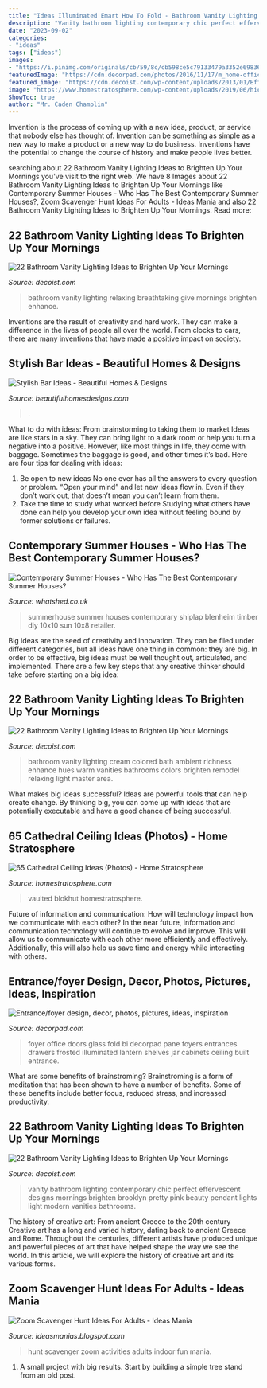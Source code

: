 ```yaml
---
title: "Ideas Illuminated Emart How To Fold - Bathroom Vanity Lighting Cream Colored Bath Ambient Richness Enhance Hues Warm Vanities Bathrooms Colors Brighten Remodel Relaxing Light Master Area"
description: "Vanity bathroom lighting contemporary chic perfect effervescent designs mornings brighten brooklyn pretty pink beauty pendant lights light modern vanities bathrooms"
date: "2023-09-02"
categories:
- "ideas"
tags: ["ideas"]
images:
- "https://i.pinimg.com/originals/cb/59/8c/cb598ce5c79133479a3352e698366317.jpg"
featuredImage: "https://cdn.decorpad.com/photos/2016/11/17/m_home-office-off-foyer-glass-pane-bi-fold-doors.jpg"
featured_image: "https://cdn.decoist.com/wp-content/uploads/2013/01/Effervescent-contemporary-bathroom-vanity-design-is-perfect-for-the-chic-home.jpg"
image: "https://www.homestratosphere.com/wp-content/uploads/2019/06/hicei-cceiling-june62019-870x580.jpg"
ShowToc: true
author: "Mr. Caden Champlin"
---
```



Invention is the process of coming up with a new idea, product, or service that nobody else has thought of. Invention can be something as simple as a new way to make a product or a new way to do business. Inventions have the potential to change the course of history and make people lives better.

	

		
searching about 22 Bathroom Vanity Lighting Ideas to Brighten Up Your Mornings you've visit to the right web. We have 8 Images about 22 Bathroom Vanity Lighting Ideas to Brighten Up Your Mornings like Contemporary Summer Houses - Who Has The Best Contemporary Summer Houses?, Zoom Scavenger Hunt Ideas For Adults - Ideas Mania and also 22 Bathroom Vanity Lighting Ideas to Brighten Up Your Mornings. Read more:
		
    
## 22 Bathroom Vanity Lighting Ideas To Brighten Up Your Mornings

<img loading=lazy src="https://cdn.decoist.com/wp-content/uploads/2013/01/Breathtaking-lighting-and-beautiful-vanity-give-this-bathroom-a-relaxing-and-refreshing-atmosphere.jpg" onerror="this.onerror=null;this.src='https://tse1.mm.bing.net/th?id=OIP.mFWQLJDo_xVn_hY_-FezkwHaH4&amp;pid=15.1';" alt="22 Bathroom Vanity Lighting Ideas to Brighten Up Your Mornings">

_Source: decoist.com_

>bathroom vanity lighting relaxing breathtaking give mornings brighten enhance. 

	

Inventions are the result of creativity and hard work. They can make a difference in the lives of people all over the world. From clocks to cars, there are many inventions that have made a positive impact on society.

    
## Stylish Bar Ideas - Beautiful Homes &amp; Designs

<img loading=lazy src="https://beautifulhomesdesigns.com/wp-content/uploads/2019/12/Wonderful-Bar1-500x400-1.jpg" onerror="this.onerror=null;this.src='https://tse1.mm.bing.net/th?id=OIP.aMyNiZtRTc47YtHSNIFbQwHaF7&amp;pid=15.1';" alt="Stylish Bar Ideas - Beautiful Homes &amp; Designs">

_Source: beautifulhomesdesigns.com_

>. 

	

What to do with ideas: From brainstorming to taking them to market
Ideas are like stars in a sky. They can bring light to a dark room or help you turn a negative into a positive. However, like most things in life, they come with baggage. Sometimes the baggage is good, and other times it’s bad. Here are four tips for dealing with ideas:
1. Be open to new ideas 
No one ever has all the answers to every question or problem. “Open your mind” and let new ideas flow in. Even if they don’t work out, that doesn’t mean you can’t learn from them. 
2. Take the time to study what worked before 
Studying what others have done can help you develop your own idea without feeling bound by former solutions or failures.

    
## Contemporary Summer Houses - Who Has The Best Contemporary Summer Houses?

<img loading=lazy src="https://whatshed.co.uk/wp-content/uploads/2016/04/Contemporary-Summer-Houses-Blenheim-10-x-8-Shiplap-Contemporary-Summer-Houses.jpg" onerror="this.onerror=null;this.src='https://tse4.mm.bing.net/th?id=OIP.X2X0Xttm9UiusdrFZerB_gHaHg&amp;pid=15.1';" alt="Contemporary Summer Houses - Who Has The Best Contemporary Summer Houses?">

_Source: whatshed.co.uk_

>summerhouse summer houses contemporary shiplap blenheim timber diy 10x10 sun 10x8 retailer. 

	

Big ideas are the seed of creativity and innovation. They can be filed under different categories, but all ideas have one thing in common: they are big. In order to be effective, big ideas must be well thought out, articulated, and implemented. There are a few key steps that any creative thinker should take before starting on a big idea: 

    
## 22 Bathroom Vanity Lighting Ideas To Brighten Up Your Mornings

<img loading=lazy src="http://cdn.decoist.com/wp-content/uploads/2013/01/Ambient-lighting-and-warm-hues-enhance-the-richness-of-this-cream-colored-bathroom-vanity.jpg" onerror="this.onerror=null;this.src='https://tse3.mm.bing.net/th?id=OIP.W-fBsKagyTGMC4AQ99v1EAHaIp&amp;pid=15.1';" alt="22 Bathroom Vanity Lighting Ideas to Brighten Up Your Mornings">

_Source: decoist.com_

>bathroom vanity lighting cream colored bath ambient richness enhance hues warm vanities bathrooms colors brighten remodel relaxing light master area. 

	

What makes big ideas successful?
Ideas are powerful tools that can help create change. By thinking big, you can come up with ideas that are potentially executable and have a good chance of being successful.

    
## 65 Cathedral Ceiling Ideas (Photos) - Home Stratosphere

<img loading=lazy src="https://www.homestratosphere.com/wp-content/uploads/2019/06/hicei-cceiling-june62019-870x580.jpg" onerror="this.onerror=null;this.src='https://tse3.mm.bing.net/th?id=OIP.CJMTrx7sP-KHxv70WVYoOwHaE8&amp;pid=15.1';" alt="65 Cathedral Ceiling Ideas (Photos) - Home Stratosphere">

_Source: homestratosphere.com_

>vaulted blokhut homestratosphere. 

	

Future of information and communication: How will technology impact how we communicate with each other?
In the near future, information and communication technology will continue to evolve and improve. This will allow us to communicate with each other more efficiently and effectively. Additionally, this will also help us save time and energy while interacting with others.

    
## Entrance/foyer Design, Decor, Photos, Pictures, Ideas, Inspiration

<img loading=lazy src="https://cdn.decorpad.com/photos/2016/11/17/m_home-office-off-foyer-glass-pane-bi-fold-doors.jpg" onerror="this.onerror=null;this.src='https://tse4.mm.bing.net/th?id=OIP.siQ8CYehlihqhQ9iYqAENAAAAA&amp;pid=15.1';" alt="Entrance/foyer design, decor, photos, pictures, ideas, inspiration">

_Source: decorpad.com_

>foyer office doors glass fold bi decorpad pane foyers entrances drawers frosted illuminated lantern shelves jar cabinets ceiling built entrance. 

	

What are some benefits of brainstroming?
Brainstroming is a form of meditation that has been shown to have a number of benefits. Some of these benefits include better focus, reduced stress, and increased productivity.

    
## 22 Bathroom Vanity Lighting Ideas To Brighten Up Your Mornings

<img loading=lazy src="https://cdn.decoist.com/wp-content/uploads/2013/01/Effervescent-contemporary-bathroom-vanity-design-is-perfect-for-the-chic-home.jpg" onerror="this.onerror=null;this.src='https://tse2.mm.bing.net/th?id=OIP.K7KSX6eJN6NzmlhnNHukIAHaJb&amp;pid=15.1';" alt="22 Bathroom Vanity Lighting Ideas to Brighten Up Your Mornings">

_Source: decoist.com_

>vanity bathroom lighting contemporary chic perfect effervescent designs mornings brighten brooklyn pretty pink beauty pendant lights light modern vanities bathrooms. 

	

The history of creative art: From ancient Greece to the 20th century
Creative art has a long and varied history, dating back to ancient Greece and Rome. Throughout the centuries, different artists have produced unique and powerful pieces of art that have helped shape the way we see the world. In this article, we will explore the history of creative art and its various forms.

    
## Zoom Scavenger Hunt Ideas For Adults - Ideas Mania

<img loading=lazy src="https://i.pinimg.com/originals/cb/59/8c/cb598ce5c79133479a3352e698366317.jpg" onerror="this.onerror=null;this.src='https://tse1.mm.bing.net/th?id=OIP.aPBln89JquamEndP17KOVwHaNK&amp;pid=15.1';" alt="Zoom Scavenger Hunt Ideas For Adults - Ideas Mania">

_Source: ideasmanias.blogspot.com_

>hunt scavenger zoom activities adults indoor fun mania. 

	

1. A small project with big results. Start by building a simple tree stand from an old post.

